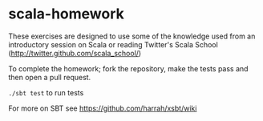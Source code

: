 scala-homework
==============

These exercises are designed to use some of the knowledge used from an introductory session on Scala or reading Twitter's Scala School (http://twitter.github.com/scala_school/)

To complete the homework; fork the repository, make the tests pass and then open a pull request.

`./sbt test` to run tests

For more on SBT see https://github.com/harrah/xsbt/wiki
